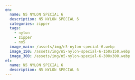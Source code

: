 ```yaml
---
en:
  name: N5 NYLON SPECIAL 6
  description: N5 NYLON SPECIAL 6
  categories: zipper
  tags:
    - nylon
    - zipper
    - no5
  image_main: /assets/img/n5-nylon-special-6.webp
  image_150: /assets/img/n5-nylon-special-6-150x150.webp
  image_300: /assets/img/n5-nylon-special-6-300x300.webp
el:
  name: N5 NYLON SPECIAL 6
  description: N5 NYLON SPECIAL 6
---
```

